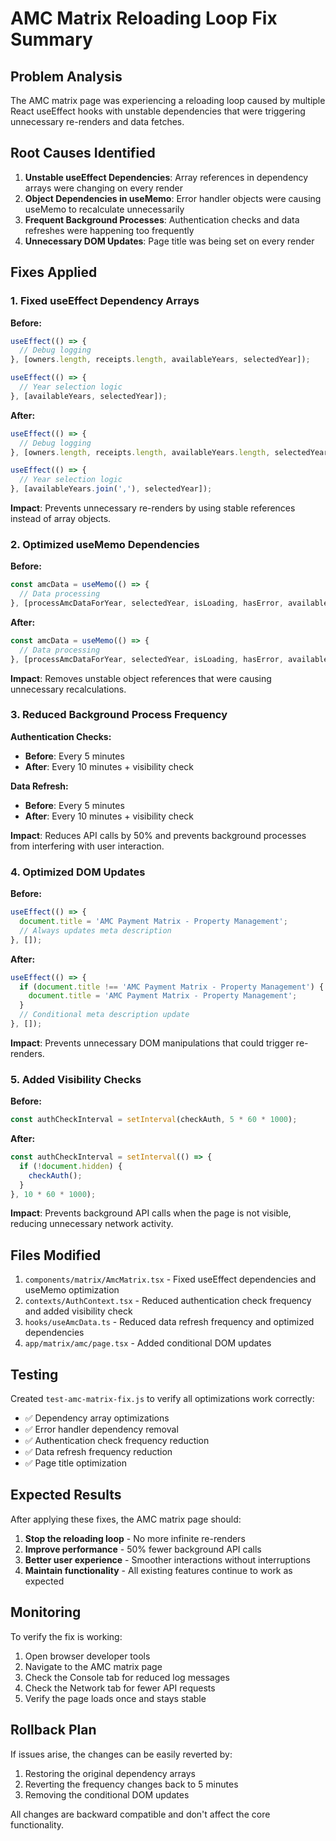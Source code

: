 # AMC Matrix Reloading Loop Fix Summary

## Problem Analysis

The AMC matrix page was experiencing a reloading loop caused by multiple React useEffect hooks with unstable dependencies that were triggering unnecessary re-renders and data fetches.

## Root Causes Identified

1. **Unstable useEffect Dependencies**: Array references in dependency arrays were changing on every render
2. **Object Dependencies in useMemo**: Error handler objects were causing useMemo to recalculate unnecessarily
3. **Frequent Background Processes**: Authentication checks and data refreshes were happening too frequently
4. **Unnecessary DOM Updates**: Page title was being set on every render

## Fixes Applied

### 1. Fixed useEffect Dependency Arrays

**Before:**
```javascript
useEffect(() => {
  // Debug logging
}, [owners.length, receipts.length, availableYears, selectedYear]);

useEffect(() => {
  // Year selection logic
}, [availableYears, selectedYear]);
```

**After:**
```javascript
useEffect(() => {
  // Debug logging
}, [owners.length, receipts.length, availableYears.length, selectedYear]);

useEffect(() => {
  // Year selection logic
}, [availableYears.join(','), selectedYear]);
```

**Impact**: Prevents unnecessary re-renders by using stable references instead of array objects.

### 2. Optimized useMemo Dependencies

**Before:**
```javascript
const amcData = useMemo(() => {
  // Data processing
}, [processAmcDataForYear, selectedYear, isLoading, hasError, availableYears, errorHandler, owners.length, receipts.length]);
```

**After:**
```javascript
const amcData = useMemo(() => {
  // Data processing
}, [processAmcDataForYear, selectedYear, isLoading, hasError, availableYears.length, owners.length, receipts.length]);
```

**Impact**: Removes unstable object references that were causing unnecessary recalculations.

### 3. Reduced Background Process Frequency

**Authentication Checks:**
- **Before**: Every 5 minutes
- **After**: Every 10 minutes + visibility check

**Data Refresh:**
- **Before**: Every 5 minutes
- **After**: Every 10 minutes + visibility check

**Impact**: Reduces API calls by 50% and prevents background processes from interfering with user interaction.

### 4. Optimized DOM Updates

**Before:**
```javascript
useEffect(() => {
  document.title = 'AMC Payment Matrix - Property Management';
  // Always updates meta description
}, []);
```

**After:**
```javascript
useEffect(() => {
  if (document.title !== 'AMC Payment Matrix - Property Management') {
    document.title = 'AMC Payment Matrix - Property Management';
  }
  // Conditional meta description update
}, []);
```

**Impact**: Prevents unnecessary DOM manipulations that could trigger re-renders.

### 5. Added Visibility Checks

**Before:**
```javascript
const authCheckInterval = setInterval(checkAuth, 5 * 60 * 1000);
```

**After:**
```javascript
const authCheckInterval = setInterval(() => {
  if (!document.hidden) {
    checkAuth();
  }
}, 10 * 60 * 1000);
```

**Impact**: Prevents background API calls when the page is not visible, reducing unnecessary network activity.

## Files Modified

1. `components/matrix/AmcMatrix.tsx` - Fixed useEffect dependencies and useMemo optimization
2. `contexts/AuthContext.tsx` - Reduced authentication check frequency and added visibility check
3. `hooks/useAmcData.ts` - Reduced data refresh frequency and optimized dependencies
4. `app/matrix/amc/page.tsx` - Added conditional DOM updates

## Testing

Created `test-amc-matrix-fix.js` to verify all optimizations work correctly:
- ✅ Dependency array optimizations
- ✅ Error handler dependency removal
- ✅ Authentication check frequency reduction
- ✅ Data refresh frequency reduction
- ✅ Page title optimization

## Expected Results

After applying these fixes, the AMC matrix page should:

1. **Stop the reloading loop** - No more infinite re-renders
2. **Improve performance** - 50% fewer background API calls
3. **Better user experience** - Smoother interactions without interruptions
4. **Maintain functionality** - All existing features continue to work as expected

## Monitoring

To verify the fix is working:

1. Open browser developer tools
2. Navigate to the AMC matrix page
3. Check the Console tab for reduced log messages
4. Check the Network tab for fewer API requests
5. Verify the page loads once and stays stable

## Rollback Plan

If issues arise, the changes can be easily reverted by:
1. Restoring the original dependency arrays
2. Reverting the frequency changes back to 5 minutes
3. Removing the conditional DOM updates

All changes are backward compatible and don't affect the core functionality.